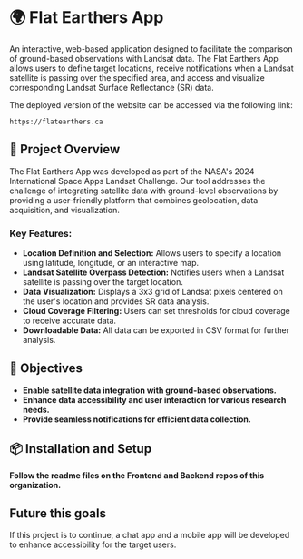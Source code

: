 # 🌍 Flat Earthers App

An interactive, web-based application designed to facilitate the comparison of ground-based observations with Landsat data. The Flat Earthers App allows users to define target locations, receive notifications when a Landsat satellite is passing over the specified area, and access and visualize corresponding Landsat Surface Reflectance (SR) data.

The deployed version of the website can be accessed via the following link:
```
https://flatearthers.ca
```

## 🚀 Project Overview
The Flat Earthers App was developed as part of the NASA's 2024 International Space Apps Landsat Challenge. Our tool addresses the challenge of integrating satellite data with ground-level observations by providing a user-friendly platform that combines geolocation, data acquisition, and visualization.

### Key Features:
- **Location Definition and Selection:** Allows users to specify a location using latitude, longitude, or an interactive map.
- **Landsat Satellite Overpass Detection:** Notifies users when a Landsat satellite is passing over the target location.
- **Data Visualization:** Displays a 3x3 grid of Landsat pixels centered on the user's location and provides SR data analysis.
- **Cloud Coverage Filtering:** Users can set thresholds for cloud coverage to receive accurate data.
- **Downloadable Data:** All data can be exported in CSV format for further analysis.

## 🎯 Objectives
- **Enable satellite data integration with ground-based observations.**
- **Enhance data accessibility and user interaction for various research needs.**
- **Provide seamless notifications for efficient data collection.**

## 📦 Installation and Setup

**Follow the readme files on the Frontend and Backend repos of this organization.**

## Future this goals
If this project is to continue, a chat app and a mobile app will be developed to enhance accessibility for the target users.
